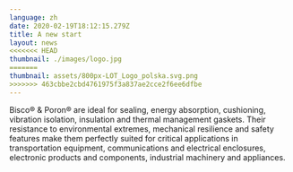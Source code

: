 ```yaml
---
language: zh
date: 2020-02-19T18:12:15.279Z
title: A new start
layout: news
<<<<<<< HEAD
thumbnail: ./images/logo.jpg
=======
thumbnail: assets/800px-LOT_Logo_polska.svg.png
>>>>>>> 463cbbe2cbd4761975f3a837ae2cce2f6ee6dfbe
---
```

Bisco® & Poron® are ideal for sealing, energy absorption, cushioning, vibration isolation, insulation and thermal management gaskets. Their resistance to environmental extremes, mechanical resilience and safety features make them perfectly suited for critical applications in transportation equipment, communications and electrical enclosures, electronic products and components, industrial machinery and appliances.
